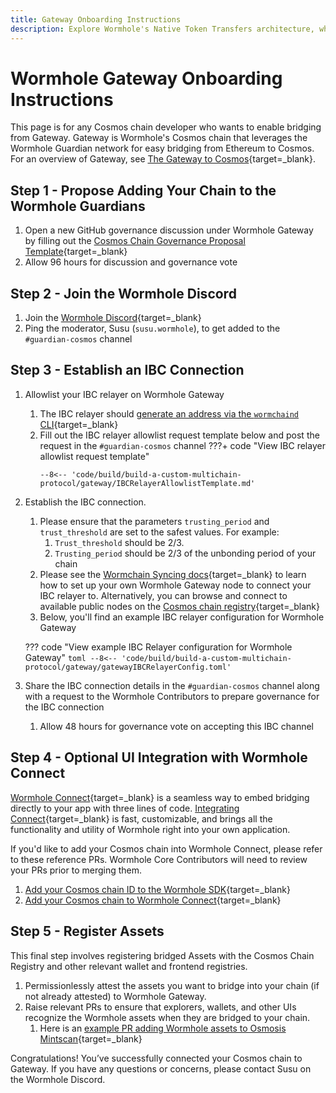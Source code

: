 ```yaml
---
title: Gateway Onboarding Instructions
description: Explore Wormhole's Native Token Transfers architecture, which covers components, message flow, rate limiting, and custom transceivers.
---
```


# Wormhole Gateway Onboarding Instructions

This page is for any Cosmos chain developer who wants to enable bridging from Gateway. Gateway is Wormhole's Cosmos chain that leverages the Wormhole Guardian network for easy bridging from Ethereum to Cosmos. For an overview of Gateway, see [The Gateway to Cosmos](https://wormhole.com/gateway/){target=\_blank}.

## Step 1 - Propose Adding Your Chain to the Wormhole Guardians

1. Open a new GitHub governance discussion under Wormhole Gateway by filling out the [Cosmos Chain Governance Proposal Template](https://github.com/wormhole-foundation/wormhole/discussions/new?category=gateway){target=\_blank}
2. Allow 96 hours for discussion and governance vote

## Step 2 - Join the Wormhole Discord

1. Join the [Wormhole Discord](https://discord.gg/wormholecrypto){target=\_blank}
2. Ping the moderator, Susu (`susu.wormhole`), to get added to the `#guardian-cosmos` channel

## Step 3 - Establish an IBC Connection

1. Allowlist your IBC relayer on Wormhole Gateway

    1. The IBC relayer should [generate an address via the `wormchaind` CLI](https://github.com/wormhole-foundation/wormhole/tree/main/wormchain){target=\_blank}
    2. Fill out the IBC relayer allowlist request template below and post the request in the `#guardian-cosmos` channel
    ???+ code "View IBC relayer allowlist request template"
        ```text
        --8<-- 'code/build/build-a-custom-multichain-protocol/gateway/IBCRelayerAllowlistTemplate.md'
        ```

2. Establish the IBC connection.

    1. Please ensure that the parameters `trusting_period` and `trust_threshold` are set to the safest values. For example:
        1. `Trust_threshold` should be 2/3.
        2. `Trusting_period` should be 2/3 of the unbonding period of your chain
    2. Please see the [Wormchain Syncing docs](https://github.com/wormhole-foundation/wormhole/blob/main/wormchain/syncing.md){target=\_blank} to learn how to set up your own Wormhole Gateway node to connect your IBC relayer to. Alternatively, you can browse and connect to available public nodes on the [Cosmos chain registry](https://github.com/cosmos/chain-registry/blob/master/gateway/chain.json){target=\_blank}
    2. Below, you'll find an example IBC relayer configuration for Wormhole Gateway

    ??? code "View example IBC Relayer configuration for Wormhole Gateway"
        ```toml
        --8<-- 'code/build/build-a-custom-multichain-protocol/gateway/gatewayIBCRelayerConfig.toml'
        ```

3. Share the IBC connection details in the `#guardian-cosmos` channel along with a request to the Wormhole Contributors to prepare governance for the IBC connection

    1. Allow 48 hours for governance vote on accepting this IBC channel

## Step 4 - Optional UI Integration with Wormhole Connect

[Wormhole Connect](https://wormhole.com/connect/){target=\_blank} is a seamless way to embed bridging directly to your app with three lines of code. [Integrating Connect](https://wormhole-connect-builder.netlify.app/){target=\_blank} is fast, customizable, and brings all the functionality and utility of Wormhole right into your own application. 

If you'd like to add your Cosmos chain into Wormhole Connect, please refer to these reference PRs. Wormhole Core Contributors will need to review your PRs prior to merging them.

1. [Add your Cosmos chain ID to the Wormhole SDK](https://github.com/wormhole-foundation/wormhole/pull/3381/files){target=\_blank}
2. [Add your Cosmos chain to Wormhole Connect](https://github.com/wormhole-foundation/wormhole-connect/pull/1009/files){target=\_blank}

## Step 5 - Register Assets

This final step involves registering bridged Assets with the Cosmos Chain Registry and other relevant wallet and frontend registries.

1. Permissionlessly attest the assets you want to bridge into your chain (if not already attested) to Wormhole Gateway.
2. Raise relevant PRs to ensure that explorers, wallets, and other UIs recognize the Wormhole assets when they are bridged to your chain.
    1. Here is an [example PR adding Wormhole assets to Osmosis Mintscan](https://github.com/cosmostation/chainlist/pull/865){target=\_blank}

Congratulations! You’ve successfully connected your Cosmos chain to Gateway. If you have any questions or concerns, please contact Susu on the Wormhole Discord.